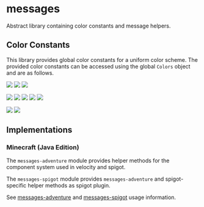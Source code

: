 # messages

Abstract library containing color constants and message helpers.

## Color Constants

This library provides global color constants for a uniform color scheme. The provided color constants can be accessed using the global `Colors`
object and are as follows.

![](https://badgen.net/badge/CHAT/%23FFFFFF?color=FFFFFF)
![](https://badgen.net/badge/HIGHLIGHT/%23FF97D8?color=FF97D8)
![](https://badgen.net/badge/SEPARATOR/%235A5A5A?color=5A5A5A)

![](https://badgen.net/badge/INFO/%23C7C7C7?color=C7C7C7)
![](https://badgen.net/badge/SUCCESS/%23A3E635?color=A3E635)
![](https://badgen.net/badge/WARNING/%23F59E0B?color=F59E0B)
![](https://badgen.net/badge/ERROR/%23DC2626?color=DC2626)
![](https://badgen.net/badge/DEBUG/%23FC06F5?color=FC06F5)

![](https://badgen.net/badge/ACTIVE/%2322C55E?color=22C55E)
![](https://badgen.net/badge/INACTIVE/%23B91C1C?color=B91C1C)

## Implementations

### Minecraft (Java Edition)

The `messages-adventure` module provides helper methods for the component system used in velocity and spigot.

The `messages-spigot` module provides `messages-adventure` and spigot-specific helper methods as spigot plugin.

See [messages-adventure](./messages-adventure/README.md) and [messages-spigot](./messages-spigot/README.md) usage information.
